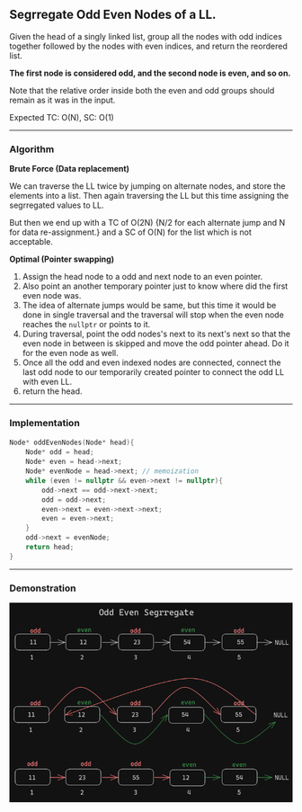## Segrregate Odd Even Nodes of a LL.

Given the head of a singly linked list, group all the nodes with odd indices together followed by the nodes with even indices, and return the reordered list.

**The first node is considered odd, and the second node is even, and so on.**

Note that the relative order inside both the even and odd groups should remain as it was in the input.

Expected TC: O(N), SC: O(1)

---

### Algorithm

**Brute Force (Data replacement)**

We can traverse the LL twice by jumping on alternate nodes, and store the elements into a list. Then again traversing the LL but this time assigning the segrregated values to LL.

But then we end up with a TC of O(2N) {N/2 for each alternate jump and N for data re-assignment.} and a SC of O(N) for the list which is not acceptable.

**Optimal (Pointer swapping)**

1. Assign the head node to a odd and next node to an even pointer.
2. Also point an another temporary pointer just to know where did the first even node was.
3. The idea of alternate jumps would be same, but this time it would be done in single traversal and the traversal will stop when the even node reaches the `nullptr` or points to it.
4. During traversal, point the odd nodes's next to its next's next so that the even node in between is skipped and move the odd pointer ahead. Do it for the even node as well.
5. Once all the odd and even indexed nodes are connected, connect the last odd node to our temporarily created pointer to connect the odd LL with even LL.
6. return the head.

---

### Implementation

```cpp
Node* oddEvenNodes(Node* head){
    Node* odd = head;
    Node* even = head->next;
    Node* evenNode = head->next; // memoization
    while (even != nullptr && even->next != nullptr){
        odd->next == odd->next->next;
        odd = odd->next;
        even->next = even->next->next;
        even = even->next;
    }
    odd->next = evenNode;
    return head;
}
```

---

### Demonstration

![oddEvenSegrre](https://github.com/amitsuthar69/assets/blob/main/linked-lists/oddEvensegrregate.png?raw=true)
